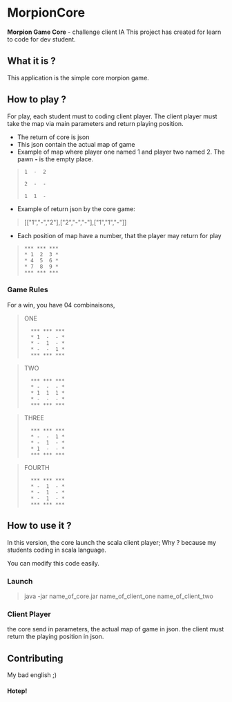 # MorpionCore

<b>Morpion Game Core</b> - challenge client IA This project has created for learn to code for dev student.

## What it is ?

This application is the simple core morpion game.

## How to play ?

For play, each student must to coding client player. The client player must take the map via main parameters and return
playing position.

- The return of core is json
- This json contain the actual map of game
- Example of map where player one named 1 and player two named 2. The pawn <b> - </b> is the empty place.
>
>     1  -  2
>  
>     2  -  - 
>  
>     1  1  -

- Example of return json by the core game:

> [["1","-","2"],["2","-","-"],["1","1","-"]]

- Each position of map have a number, that the player may return for play

>     *** *** ***
>     * 1  2  3 *
>     * 4  5  6 *
>     * 7  8  9 *
>     *** *** ***

### Game Rules

For a win, you have 04 combinaisons,
> ONE
>
>       *** *** ***
>       * 1  -  - *
>       * -  1  - *
>       * -  -  1 *
>       *** *** ***

> TWO
>
>       *** *** ***
>       * -  -  - *
>       * 1  1  1 *
>       * -  -  - *
>       *** *** ***

> THREE
>
>       *** *** ***
>       * -  -  1 *
>       * -  1  - *
>       * 1  -  - *
>       *** *** ***


> FOURTH
>
>       *** *** ***
>       * -  1  - *
>       * -  1  - *
>       * -  1  - *
>       *** *** ***

## How to use it ?

In this version, the core launch the scala client player; Why ? because my students coding in scala language.

You can modify this code easily.

### Launch

> java -jar name_of_core.jar name_of_client_one name_of_client_two

### Client Player

the core send in parameters, the actual map of game in json. the client must return the playing position in json.

## Contributing

My bad english ;)

#### Hotep!